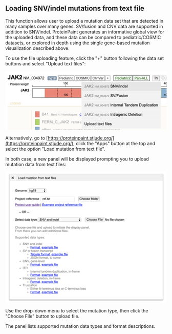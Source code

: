 **Loading SNV/indel mutations from text file**
----------------------------------------------

This function allows user to upload a mutation data set that are
detected in many samples over many genes. SV/fusion and CNV data are
supported in addition to SNV/indel. ProteinPaint generates an
informative global view for the uploaded data, and these data can be
compared to pediatric/COSMIC datasets, or explored in depth using the
single gene-based mutation visualization described above.

To use the file uploading feature, click the "+" button following the
data set buttons and select "Upload text files":

![](../../../images/guides/proteinpaint/advanced-guides/loading-snv-indel-mutations-from-a-file/media/image2.png)

Alternatively, go to
[https://proteinpaint.stjude.org/](https://proteinpaint.stjude.org/),
click the "Apps" button at the top and select the option "Load mutation
from text file".

In both case, a new panel will be displayed prompting you to upload
mutation data from text files:

![](../../../images/guides/proteinpaint/advanced-guides/loading-snv-indel-mutations-from-a-file/media/image1.png)

Use the drop-down menu to select the mutation type, then click the
"Choose File" button to upload file.

The panel lists supported mutation data types and format descriptions.
